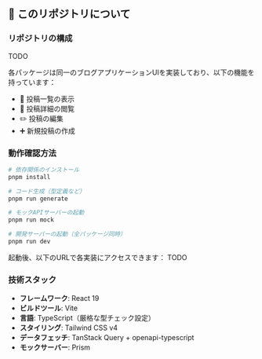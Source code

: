 
## 🧪 このリポジトリについて


### リポジトリの構成

TODO

各パッケージは同一のブログアプリケーションUIを実装しており、以下の機能を持っています：
- 📝 投稿一覧の表示
- 📖 投稿詳細の閲覧
- ✏️ 投稿の編集
- ➕ 新規投稿の作成

### 動作確認方法

```bash
# 依存関係のインストール
pnpm install

# コード生成（型定義など）
pnpm run generate

# モックAPIサーバーの起動
pnpm run mock

# 開発サーバーの起動（全パッケージ同時）
pnpm run dev
```

起動後、以下のURLで各実装にアクセスできます：
TODO

### 技術スタック

- **フレームワーク**: React 19
- **ビルドツール**: Vite
- **言語**: TypeScript（厳格な型チェック設定）
- **スタイリング**: Tailwind CSS v4
- **データフェッチ**: TanStack Query + openapi-typescript
- **モックサーバー**: Prism
